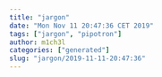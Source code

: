 ```yaml
---
title: "jargon"
date: "Mon Nov 11 20:47:36 CET 2019"
tags: ["jargon", "pipotron"]
author: m1ch3l
categories: ["generated"]
slug: "jargon/2019-11-11-20:47:36"
---
```



